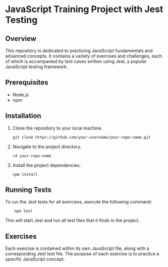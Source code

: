 # JavaScript Training Project with Jest Testing

## Overview

This repository is dedicated to practicing JavaScript fundamentals and advanced concepts. It contains a variety of 
exercises and challenges, each of which is accompanied by test cases written using Jest, a popular JavaScript testing 
framework.

## Prerequisites

- Node.js
- npm

## Installation

1. Clone the repository to your local machine.
    ```
    git clone https://github.com/your-username/your-repo-name.git
    ```

2. Navigate to the project directory.
    ```
    cd your-repo-name
    ```

3. Install the project dependencies.
    ```
    npm install
    ```

## Running Tests

To run the Jest tests for all exercises, execute the following command:
```
    npm test
```

This will start Jest and run all test files that it finds in the project.

## Exercises

Each exercise is contained within its own JavaScript file, along with a corresponding Jest test file. The purpose of 
each exercise is to practice a specific JavaScript concept.
